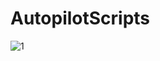 # AutopilotScripts
![1](https://user-images.githubusercontent.com/6623804/235412923-83a113f8-dc1b-4caf-884a-100bfbbce9c8.png)
